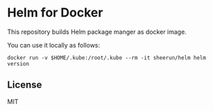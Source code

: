 # Helm for Docker

This repository builds Helm package manger as docker image.

You can use it locally as follows:

```
docker run -v $HOME/.kube:/root/.kube --rm -it sheerun/helm helm version
```

## License

MIT
